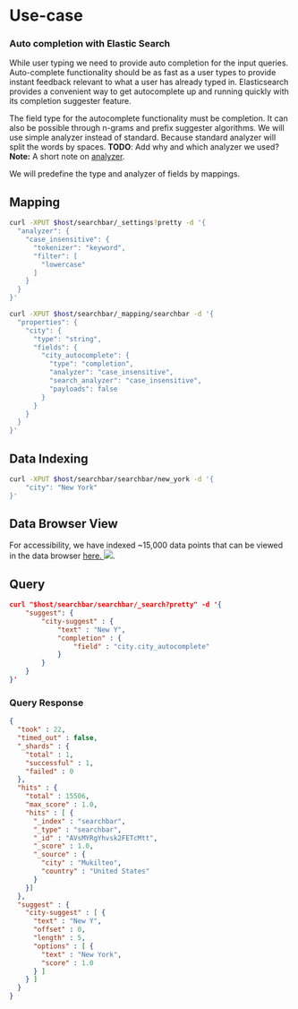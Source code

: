 # Use-case

### Auto completion with Elastic Search

While user typing we need to provide auto completion for the input queries. Auto-complete functionality should be as fast as a user types to provide instant feedback relevant to what a user has already typed in.  Elasticsearch provides a convenient way to get autocomplete up and running quickly with its completion suggester feature.

The field type for the autocomplete functionality must be completion. It can also be possible through n-grams and prefix suggester algorithms. We will use simple analyzer instead of standard. Because standard analyzer will split the words by spaces.
**TODO**: Add why and which analyzer we used?
**Note:** A short note on [analyzer](https://www.elastic.co/blog/found-text-analysis-part-1).

We will predefine the type and  analyzer of fields by mappings.

## Mapping

```bash
curl -XPUT $host/searchbar/_settings?pretty -d '{
  "analyzer": {
    "case_insensitive": {
      "tokenizer": "keyword",
      "filter": [
        "lowercase"
      ]             
    }   
  }
}'
```
```bash
curl -XPUT $host/searchbar/_mapping/searchbar -d '{
  "properties": {
    "city": {
      "type": "string",
      "fields": {
        "city_autocomplete": {
          "type": "completion",
          "analyzer": "case_insensitive",
          "search_analyzer": "case_insensitive",
          "payloads": false
        }
      }
    }
  }
}'
```

## Data Indexing

```bash
curl -XPUT $host/searchbar/searchbar/new_york -d '{
    "city": "New York"
}'
```

## Data Browser View
For accessibility, we have indexed ~15,000 data points that can be viewed in the data browser [here. ![](https://i.imgur.com/rHOEixS.png)](https://opensource.appbase.io/dejavu/live/#?input_state=XQAAAALGAAAAAAAAAAA9iIqnY-B2BnTZGEQz6wkFsf75RGH_jHaI0iFldVUA8qAu_IuFdCiPbQoJXhucJFD7Tx0dCbrMnss3gpLkoGLSlzMWr0Rs78QzD1cInlCxvWqSgdLhvpBcAJW68g0Vhcn0xKzkLHaOzsy68EPdXOYucCl6c8hMMRGu3y4dlzbBXn60r5lbWVcwldsd4kUXc8NRk6kGMuYbn4Qx47XYODZCQPz6_vsDAwA).

## Query

```json
curl "$host/searchbar/searchbar/_search?pretty" -d '{
    "suggest": {
        "city-suggest" : {
            "text" : "New Y",
            "completion" : {
                "field" : "city.city_autocomplete"
            }
        }
    }
}'
```

### Query Response

```json
{
  "took" : 22,
  "timed_out" : false,
  "_shards" : {
    "total" : 1,
    "successful" : 1,
    "failed" : 0
  },
  "hits" : {
    "total" : 15506,
    "max_score" : 1.0,
    "hits" : [ {
      "_index" : "searchbar",
      "_type" : "searchbar",
      "_id" : "AVsMYRgYhvsk2FETcMtt",
      "_score" : 1.0,
      "_source" : {
        "city" : "Mukilteo",
        "country" : "United States"
      }
    }]
  },
  "suggest" : {
    "city-suggest" : [ {
      "text" : "New Y",
      "offset" : 0,
      "length" : 5,
      "options" : [ {
        "text" : "New York",
        "score" : 1.0
      } ]
    } ]
  }
}
```
